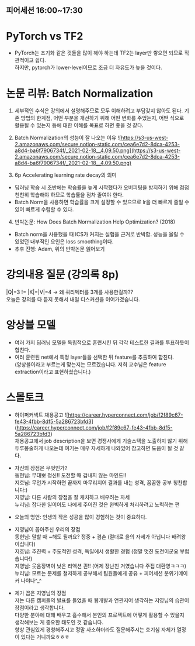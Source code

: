 ## 피어세션 16:00~17:30

# PyTorch vs TF2
- PyTorch는 초기화 같은 것들을 많이 해야 하는데 TF2는 layer만 쌓으면 되므로 직관적이고 쉽다. \
하지만, pytorch가 lower-level이므로 조금 더 자유도가 높을 것이다.

# 논문 리뷰: Batch Normalization
1. 세부적인 수식은 강의에서 설명해주므로 모두 이해하려고 부담갖지 않아도 된다. 기존 방법의 한계점, 어떤 부분을 개선하기 위해 어떤 변화를 주었는지, 어떤 식으로 활용될 수 있는지 등에 대한 이해를 목표로 하면 좋을 것 같다.

2. Batch Normalization의 성능이 잘 나오는 이유
![https://s3-us-west-2.amazonaws.com/secure.notion-static.com/cea6e7d2-8dca-4253-a8d4-ba6f7906734f/_2021-02-18__4.09.50.png](https://s3-us-west-2.amazonaws.com/secure.notion-static.com/cea6e7d2-8dca-4253-a8d4-ba6f7906734f/_2021-02-18__4.09.50.png)


3. 6p  Accelerating learning rate decay의 의미
- 딥러닝 학습 시 초반에는 학습률을 높게 시작했다가 오버피팅을 방지하기 위해 점점 천천히 학습해야 하므로 학습률을 점차 줄여야 한다.
- Batch Norm을 사용하면 학습률을 크게 설정할 수 있으므로 lr을 더 빠르게 줄일 수 있어 빠르게 수렴할 수 있다.

4. 반박논문: How Does Batch Normalization Help Optimization? (2018)
- Batch norm을 사용했을 때 ICS가 커지는 실험을 근거로 반박함. 성능을 올릴 수 있었던 내부적인 요인은 loss smoothing이다.
- 추후 진행: Adam, 위의 반박논문 읽어보기


# 강의내용 질문 (강의록 8p)
|Q|=3  !=  |K|=|V|=4  ->  왜 쿼리벡터를 3개를 사용한걸까?? \
오늘은 강의를 다 듣지 못해서 내일 디스커션을 이어가겠습니다.


# 앙상블 모델
- 여러 가지 딥러닝 모델을 독립적으로 훈련시킨 뒤 각각 테스트한 결과를 투표하듯이 합친다.
- 여러 훈련된 net에서 특정 layer들을 선택한 뒤 feature를 추출하여 합친다. \
  (앙상블이라고 부르는게 맞는지는 모르겠습니다. 저희 교수님은 feature extraction이라고 표현하셨습니다.)


# 스몰토크
- 하이퍼커넥트 채용공고 ![https://career.hyperconnect.com/job/f2f89c67-fe43-4fbb-8df5-5a286723bfd3] (https://career.hyperconnect.com/job/f2f89c67-fe43-4fbb-8df5-5a286723bfd3) \
채용공고에서 job description을 보면 경쟁사에게 기술스택을 노출하지 않기 위해 두루뭉술하게 나오는데
여기는 매우 자세하게 나와있어 참고하면 도움이 될 것 같다.

- 자신의 장점은 무엇인가? \
동현님: 무대뽀 정신!! 도전할 때 겁내지 않는 마인드!! \
지호님: 무언가 시작하면 끝까지 마무리지어 결과를 내는 성격, 꼼꼼한 공부 칭찬합니다:) \
지영님: 다른 사람의 장점을 잘 캐치하고 배우려는 자세 \
누리님: 잡다한 일이어도 나에게 주어진 것은 완벽하게 처리하려고 노력하는 편

- 오늘의 명언: 인생의 작은 성공을 많이 경험하는 것이 중요하다.

- 지영님이 꼽아주신 우리의 장점 \
동현님: 말할 때 ~해도 될까요? 정중 + 겸손 (절대로 을의 자세가 아닙니다 배려왕이십니다) \
지호님: 추진력 + 주도적인 성격, 독일에서 생활한 경험 (정말 멋진 도전이군요 부럽습니다!) \
지영님: 웃음장벽이 낮은 리액션 퀸!! (어제 장난친 거였습니다 주접 대환영ㅋㅋㅋ) \
누리님: 모르는 문제를 철저하게 공부해서 팀원들에게 공유 + 피어세션 분위기메이커 나야나^_^ 

- 제가 꼽은 지영님의 장점 \
저는 다른 캠퍼들의 발표를 들었을 때 웹개발과 연관지어 생각하는 지영님의 습관이 장점이라고 생각합니다. \
다양한 분야에 대해 배우고 흡수해서 본인의 프로젝트에 어떻게 활용할 수 있을지 생각해보는 게 중요한 태도인 것 같습니다. \
항상 관심있게 경청해주시고 정말 사소하더라도 질문해주시는 호기심 자체가 열정이 있다는 거니까요ㅎㅎㅎ
